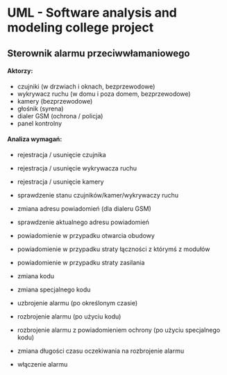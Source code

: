 # UML - Software analysis and modeling college project

## Sterownik alarmu przeciwwłamaniowego

#### Aktorzy:
  * czujniki (w drzwiach i oknach, bezprzewodowe)
  * wykrywacz ruchu (w domu i poza domem, bezprzewodowe)
  * kamery (bezprzewodowe)
  * głośnik (syrena)
  * dialer GSM (ochrona / policja)
  * panel kontrolny

#### Analiza wymagań:
  * rejestracja / usunięcie czujnika
  * rejestracja / usunięcie wykrywacza ruchu
  * rejestracja / usunięcie kamery
  * sprawdzenie stanu czujników/kamer/wykrywaczy ruchu
  * zmiana adresu powiadomień (dla dialeru GSM)
  * sprawdzenie aktualnego adresu powiadomień

  * powiadomienie w przypadku otwarcia obudowy
  * powiadomienie w przypadku straty łączności z którymś z modułów
  * powiadomienie w przypadku straty zasilania

  * zmiana kodu
  * zmiana specjalnego kodu
  * uzbrojenie alarmu (po określonym czasie)
  * rozbrojenie alarmu (po użyciu kodu)
  * rozbrojenie alarmu z powiadomieniem ochrony (po użyciu specjalnego kodu)
  * zmiana długości czasu oczekiwania na rozbrojenie alarmu

  * włączenie alarmu
